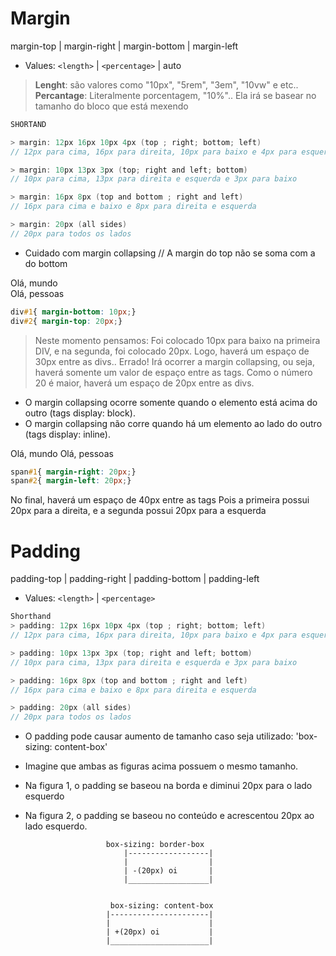 # Margin 
margin-top | margin-right | margin-bottom | margin-left  
- Values: `<length>` | `<percentage>` | auto 

> __Lenght__: são valores como "10px", "5rem", "3em", "10vw" e etc.. </br>
> __Percantage__: Literalmente porcentagem, "10%".. Ela irá se basear no tamanho do bloco que está mexendo

```c#
SHORTAND 

> margin: 12px 16px 10px 4px (top ; right; bottom; left)
// 12px para cima, 16px para direita, 10px para baixo e 4px para esquerda

> margin: 10px 13px 3px (top; right and left; bottom)
// 10px para cima, 13px para direita e esquerda e 3px para baixo

> margin: 16px 8px (top and bottom ; right and left)
// 16px para cima e baixo e 8px para direita e esquerda

> margin: 20px (all sides)
// 20px para todos os lados
```

* Cuidado com margin collapsing      //    A margin do top não se soma com a do bottom 
<div id="1"> Olá, mundo </div>
<div id="2"> Olá, pessoas </div>

```css
div#1{ margin-bottom: 10px;}
div#2{ margin-top: 20px;}
```
> Neste momento pensamos: 
Foi colocado 10px para baixo na primeira DIV, e na segunda, foi colocado 20px. Logo, haverá um espaço de 30px entre as divs.. Errado! 
Irá ocorrer a margin collapsing, ou seja, haverá somente um valor de espaço entre as tags.
Como o número 20 é maior, haverá um espaço de 20px entre as divs. 

* O margin collapsing ocorre somente quando o elemento está acima do outro (tags display: block).
* O margin collapsing não corre quando há um elemento ao lado do outro (tags display: inline).

<span id="1"> Olá, mundo </span>
<span id="2"> Olá, pessoas </span>

```css
span#1{ margin-right: 20px;}
span#2{ margin-left: 20px;}
```
No final, haverá um espaço de 40px entre as tags <span>
Pois a primeira possui 20px para a direita, e a segunda possui 20px para a esquerda


<!------------------------------------------------------------------------------------------------------------------------->
# Padding
padding-top | padding-right | padding-bottom | padding-left  
- Values: `<length>` | `<percentage>` 

```cs
Shorthand
> padding: 12px 16px 10px 4px (top ; right; bottom; left)
// 12px para cima, 16px para direita, 10px para baixo e 4px para esquerda

> padding: 10px 13px 3px (top; right and left; bottom)
// 10px para cima, 13px para direita e esquerda e 3px para baixo

> padding: 16px 8px (top and bottom ; right and left)
// 16px para cima e baixo e 8px para direita e esquerda

> padding: 20px (all sides)
// 20px para todos os lados
```

* O padding pode causar aumento de tamanho caso seja utilizado: 'box-sizing: content-box'

- Imagine que ambas as figuras acima possuem o mesmo tamanho.
- Na figura 1, o padding se baseou na borda e diminui 20px para o lado esquerdo
- Na figura 2, o padding se baseou no conteúdo e acrescentou 20px ao lado esquerdo.

                        box-sizing: border-box                
                            |------------------|
                            |                  |
                            | -(20px) oi       | 
                            |__________________|


                         box-sizing: content-box 
                        |----------------------|
                        |                      |
                        | +(20px) oi           |
                        |______________________|


